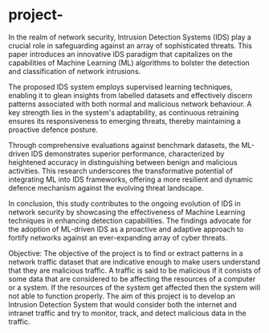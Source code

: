 # project-
In the realm of network security, Intrusion Detection Systems (IDS) play a crucial role in safeguarding against an array of sophisticated threats. This paper introduces an innovative IDS paradigm that capitalizes on the capabilities of Machine Learning (ML) algorithms to bolster the detection and classification of network intrusions.

The proposed IDS system employs supervised learning techniques, enabling it to glean insights from labelled datasets and effectively discern patterns associated with both normal and malicious network behaviour. A key strength lies in the system's adaptability, as continuous retraining ensures its responsiveness to emerging threats, thereby maintaining a proactive defence posture.

Through comprehensive evaluations against benchmark datasets, the ML-driven IDS demonstrates superior performance, characterized by heightened accuracy in distinguishing between benign and malicious activities. This research underscores the transformative potential of integrating ML into IDS frameworks, offering a more resilient and dynamic defence mechanism against the evolving threat landscape.

In conclusion, this study contributes to the ongoing evolution of IDS in network security by showcasing the effectiveness of Machine Learning techniques in enhancing detection capabilities. The findings advocate for the adoption of ML-driven IDS as a proactive and adaptive approach to fortify networks against an ever-expanding array of cyber threats.

Objective:
The objective of the project is to find or extract patterns in a network traffic dataset that are indicative enough to make users understand that they are malicious traffic. 
A traffic is said to be malicious if it consists of some data that are considered to be affecting the resources of a computer or a system. If the resources of the system get affected then the system will not able to function properly. The aim of this project is to develop an Intrusion Detection System that would consider both the internet and intranet traffic and try to monitor, track, and detect malicious data in the traffic.

